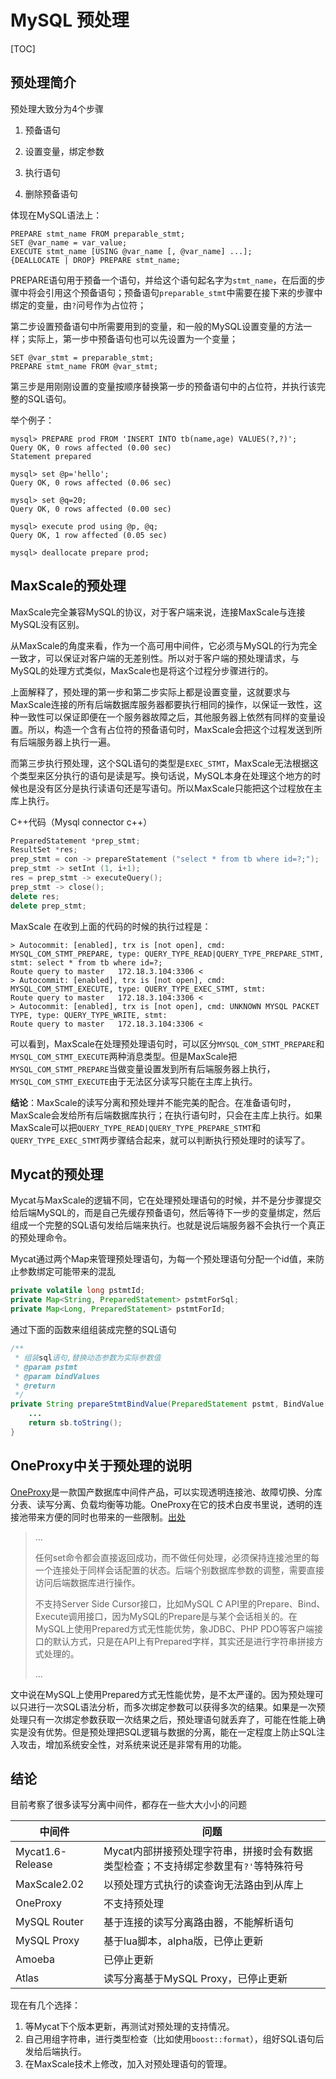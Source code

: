 # MySQL 预处理
[TOC]


## 预处理简介
预处理大致分为4个步骤
1. 预备语句

2. 设置变量，绑定参数

3. 执行语句

4. 删除预备语句




体现在MySQL语法上：

```mysql
PREPARE stmt_name FROM preparable_stmt;
SET @var_name = var_value;
EXECUTE stmt_name [USING @var_name [, @var_name] ...];
{DEALLOCATE | DROP} PREPARE stmt_name;
```



PREPARE语句用于预备一个语句，并给这个语句起名字为`stmt_name`，在后面的步骤中将会引用这个预备语句；预备语句`preparable_stmt`中需要在接下来的步骤中绑定的变量，由`?`问号作为占位符；

第二步设置预备语句中所需要用到的变量，和一般的MySQL设置变量的方法一样；实际上，第一步中预备语句也可以先设置为一个变量；

```mysql
SET @var_stmt = preparable_stmt;
PREPARE stmt_name FROM @var_stmt;
```



第三步是用刚刚设置的变量按顺序替换第一步的预备语句中的占位符，并执行该完整的SQL语句。

举个例子：
```mysql
mysql> PREPARE prod FROM 'INSERT INTO tb(name,age) VALUES(?,?)';
Query OK, 0 rows affected (0.00 sec)
Statement prepared

mysql> set @p='hello';
Query OK, 0 rows affected (0.06 sec)

mysql> set @q=20;
Query OK, 0 rows affected (0.00 sec)

mysql> execute prod using @p, @q;
Query OK, 1 row affected (0.05 sec)

mysql> deallocate prepare prod;
```



## MaxScale的预处理

MaxScale完全兼容MySQL的协议，对于客户端来说，连接MaxScale与连接MySQL没有区别。

从MaxScale的角度来看，作为一个高可用中间件，它必须与MySQL的行为完全一致才，可以保证对客户端的无差别性。所以对于客户端的预处理请求，与MySQL的处理方式类似，MaxScale也是将这个过程分步骤进行的。

上面解释了，预处理的第一步和第二步实际上都是设置变量，这就要求与MaxScale连接的所有后端数据库服务器都要执行相同的操作，以保证一致性，这种一致性可以保证即便在一个服务器故障之后，其他服务器上依然有同样的变量设置。所以，构造一个含有占位符的预备语句时，MaxScale会把这个过程发送到所有后端服务器上执行一遍。

而第三步执行预处理，这个SQL语句的类型是`EXEC_STMT`，MaxScale无法根据这个类型来区分执行的语句是读是写。换句话说，MySQL本身在处理这个地方的时候也是没有区分是执行读语句还是写语句。所以MaxScale只能把这个过程放在主库上执行。



C++代码（Mysql connector c++）

```cpp
PreparedStatement *prep_stmt;
ResultSet *res;            
prep_stmt = con -> prepareStatement ("select * from tb where id=?;");   
prep_stmt -> setInt (1, i+1);  
res = prep_stmt -> executeQuery();  
prep_stmt -> close();
delete res;
delete prep_stmt;
```



MaxScale 在收到上面的代码的时候的执行过程是：

```mysql
> Autocommit: [enabled], trx is [not open], cmd: MYSQL_COM_STMT_PREPARE, type: QUERY_TYPE_READ|QUERY_TYPE_PREPARE_STMT, stmt: select * from tb where id=?; 
Route query to master 	172.18.3.104:3306 <
> Autocommit: [enabled], trx is [not open], cmd: MYSQL_COM_STMT_EXECUTE, type: QUERY_TYPE_EXEC_STMT, stmt: 
Route query to master 	172.18.3.104:3306 <
> Autocommit: [enabled], trx is [not open], cmd: UNKNOWN MYSQL PACKET TYPE, type: QUERY_TYPE_WRITE, stmt: 
Route query to master 	172.18.3.104:3306 <
```



可以看到，MaxScale在处理预处理语句时，可以区分`MYSQL_COM_STMT_PREPARE`和`MYSQL_COM_STMT_EXECUTE`两种消息类型。但是MaxScale把`MYSQL_COM_STMT_PREPARE`当做变量设置发到所有后端服务器上执行， `MYSQL_COM_STMT_EXECUTE`由于无法区分读写只能在主库上执行。


**结论**：MaxScale的读写分离和预处理并不能完美的配合。在准备语句时，MaxScale会发给所有后端数据库执行；在执行语句时，只会在主库上执行。如果MaxScale可以把`QUERY_TYPE_READ|QUERY_TYPE_PREPARE_STMT`和`QUERY_TYPE_EXEC_STMT`两步骤结合起来，就可以判断执行预处理时的读写了。




## Mycat的预处理


Mycat与MaxScale的逻辑不同，它在处理预处理语句的时候，并不是分步骤提交给后端MySQL的，而是自己先缓存预备语句，然后等待下一步的变量绑定，然后组成一个完整的SQL语句发给后端来执行。也就是说后端服务器不会执行一个真正的预处理命令。



Mycat通过两个Map来管理预处理语句，为每一个预处理语句分配一个id值，来防止参数绑定可能带来的混乱


```java
private volatile long pstmtId;
private Map<String, PreparedStatement> pstmtForSql;
private Map<Long, PreparedStatement> pstmtForId;
```


通过下面的函数来组组装成完整的SQL语句

```java
/**
 * 组装sql语句,替换动态参数为实际参数值
 * @param pstmt
 * @param bindValues
 * @return
 */
private String prepareStmtBindValue(PreparedStatement pstmt, BindValue[] bindValues) {
    ...
    return sb.toString();
}
```



## OneProxy中关于预处理的说明

[OneProxy](http://www.onexsoft.com/?page_id=3383)是一款国产数据库中间件产品，可以实现透明连接池、故障切换、分库分表、读写分离、负载均衡等功能。OneProxy在它的技术白皮书里说，透明的连接池带来方便的同时也带来的一些限制。[出处](http://onexsoft.cn/wp-content/uploads/2015/07/%E7%A8%8B%E5%BA%8F%E5%BC%80%E5%8F%91%E6%8C%87%E5%8D%97.pdf)



>   ...
>
>   任何set命令都会直接返回成功，而不做任何处理，必须保持连接池里的每一个连接处于同样会话配置的状态。后端个别数据库参数的调整，需要直接访问后端数据库进行操作。
>
>   不支持Server Side Cursor接口，比如MySQL C API里的Prepare、Bind、Execute调用接口，因为MySQL的Prepare是与某个会话相关的。在MySQL上使用Prepared方式无性能优势，象JDBC、PHP PDO等客户端接口的默认方式，只是在API上有Prepared字样，其实还是进行字符串拼接方式处理的。
>
>   ...



文中说在MySQL上使用Prepared方式无性能优势，是不太严谨的。因为预处理可以只进行一次SQL语法分析，而多次绑定参数可以获得多次的结果。如果是一次预处理只有一次绑定参数获取一次结果之后，预处理语句就丢弃了，可能在性能上确实是没有优势。但是预处理把SQL逻辑与数据的分离，能在一定程度上防止SQL注入攻击，增加系统安全性，对系统来说还是非常有用的功能。



## 结论

目前考察了很多读写分离中间件，都存在一些大大小小的问题

| 中间件              | 问题                                       |
| ---------------- | ---------------------------------------- |
| Mycat1.6-Release | Mycat内部拼接预处理字符串，拼接时会有数据类型检查；不支持绑定参数里有`?'`等特殊符号 |
| MaxScale2.02     | 以预处理方式执行的读查询无法路由到从库上                     |
| OneProxy         | 不支持预处理                                   |
| MySQL Router     | 基于连接的读写分离路由器，不能解析语句                      |
| MySQL Proxy      | 基于lua脚本，alpha版，已停止更新                     |
| Amoeba           | 已停止更新                                    |
| Atlas            | 读写分离基于MySQL Proxy，已停止更新                  |



现在有几个选择：

1.  等Mycat下个版本更新，再测试对预处理的支持情况。
2.  自己用组字符串，进行类型检查（比如使用`boost::format`），组好SQL语句后发给后端执行。
3.  在MaxScale技术上修改，加入对预处理语句的管理。